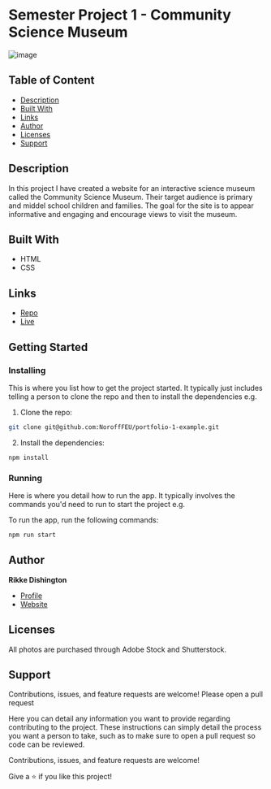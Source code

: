 # Semester Project 1 - Community Science Museum

![image](https://user-images.githubusercontent.com/52622303/164316813-4b12d99f-aeb7-4069-85cf-e72b3a50ac99.png)

## Table of Content
* [Description](#description)
* [Built With](#built-with)
* [Links](#links)
* [Author](#author)
* [Licenses](#licenses)
* [Support](#support)

## Description

In this project I have created a website for an interactive science museum called the Community Science Museum. Their target audience is primary and middel school children and families. The goal for the site is to appear informative and engaging and encourage views to visit the museum. 

## Built With

- HTML
- CSS

## Links

- [Repo](https://github.com/rikke-dishington/community-science-museum "<Community Science Museum > Repo")
- [Live](https://silly-swirles-3ed29f.netlify.app "Live View")

## Getting Started

### Installing

This is where you list how to get the project started. It typically just includes telling a person to clone the repo and then to install the dependencies e.g.

1. Clone the repo:

```bash
git clone git@github.com:NoroffFEU/portfolio-1-example.git
```

2. Install the dependencies:

```
npm install
```

### Running

Here is where you detail how to run the app. It typically involves the commands you'd need to run to start the project e.g.

To run the app, run the following commands:

```bash
npm run start
```

## Author

**Rikke Dishington**

- [Profile](https://github.com/rikke-dishington/Rikke-dishington)
- [Website](https://glowing-creponne-2e2b07.netlify.app)

## Licenses

All photos are purchased through Adobe Stock and Shutterstock.


## Support

Contributions, issues, and feature requests are welcome!
Please open a pull request 

Here you can detail any information you want to provide regarding contributing to the project. These instructions can simply detail the process you want a person to take, such as to make sure to open a pull request so code can be reviewed.

Contributions, issues, and feature requests are welcome!

Give a ⭐️ if you like this project!
